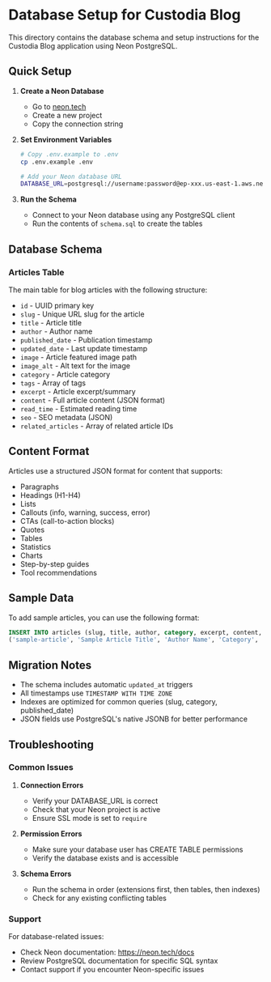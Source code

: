 # Database Setup for Custodia Blog

This directory contains the database schema and setup instructions for the Custodia Blog application using Neon PostgreSQL.

## Quick Setup

1. **Create a Neon Database**
   - Go to [neon.tech](https://neon.tech)
   - Create a new project
   - Copy the connection string

2. **Set Environment Variables**
   ```bash
   # Copy .env.example to .env
   cp .env.example .env
   
   # Add your Neon database URL
   DATABASE_URL=postgresql://username:password@ep-xxx.us-east-1.aws.neon.tech/neondb?sslmode=require
   ```

3. **Run the Schema**
   - Connect to your Neon database using any PostgreSQL client
   - Run the contents of `schema.sql` to create the tables

## Database Schema

### Articles Table
The main table for blog articles with the following structure:

- `id` - UUID primary key
- `slug` - Unique URL slug for the article
- `title` - Article title
- `author` - Author name
- `published_date` - Publication timestamp
- `updated_date` - Last update timestamp
- `image` - Article featured image path
- `image_alt` - Alt text for the image
- `category` - Article category
- `tags` - Array of tags
- `excerpt` - Article excerpt/summary
- `content` - Full article content (JSON format)
- `read_time` - Estimated reading time
- `seo` - SEO metadata (JSON)
- `related_articles` - Array of related article IDs

## Content Format

Articles use a structured JSON format for content that supports:

- Paragraphs
- Headings (H1-H4)
- Lists
- Callouts (info, warning, success, error)
- CTAs (call-to-action blocks)
- Quotes
- Tables
- Statistics
- Charts
- Step-by-step guides
- Tool recommendations

## Sample Data

To add sample articles, you can use the following format:

```sql
INSERT INTO articles (slug, title, author, category, excerpt, content, read_time, tags) VALUES
('sample-article', 'Sample Article Title', 'Author Name', 'Category', 'Article excerpt...', '{"type": "paragraph", "content": "Article content..."}', '5 min read', ARRAY['tag1', 'tag2']);
```

## Migration Notes

- The schema includes automatic `updated_at` triggers
- All timestamps use `TIMESTAMP WITH TIME ZONE`
- Indexes are optimized for common queries (slug, category, published_date)
- JSON fields use PostgreSQL's native JSONB for better performance

## Troubleshooting

### Common Issues

1. **Connection Errors**
   - Verify your DATABASE_URL is correct
   - Check that your Neon project is active
   - Ensure SSL mode is set to `require`

2. **Permission Errors**
   - Make sure your database user has CREATE TABLE permissions
   - Verify the database exists and is accessible

3. **Schema Errors**
   - Run the schema in order (extensions first, then tables, then indexes)
   - Check for any existing conflicting tables

### Support

For database-related issues:
- Check Neon documentation: https://neon.tech/docs
- Review PostgreSQL documentation for specific SQL syntax
- Contact support if you encounter Neon-specific issues
